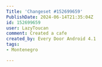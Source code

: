 ```yaml
---
Title: 'Changeset #152699659'
PublishDate: 2024-06-14T21:35:04Z
id: 152699659
user: LazyToucan
comment: Created a cafe
created_by: Every Door Android 4.1
tags:
- Montenegro

---
```

